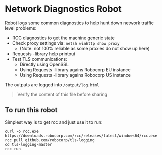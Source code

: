 # Network Diagnostics Robot

Robot logs some common diagnostics to help hunt down network traffic level problems:
- RCC diagnostics to get the machine generic state
- Check proxy settings via: `netsh winhttp show proxy`
  - (Note: not 100% reliable as some proxies do not show up here)
- Requests -library help printout
- Test TLS communications:
  - Directly using OpenSSL
  - Using Requests -library agains Robocorp EU instance
  - Using Requests -library agains Robocorp US instance

The outputs are logged into `/output/log.html`

> Verify the content of this file before sharing

## To run this robot

Simplest way is to get rcc and just use it to run:
```
curl -o rcc.exe https://downloads.robocorp.com/rcc/releases/latest/windows64/rcc.exe
rcc pull github.com/robocorp/tls-logging
cd tls-logging-master
rcc run
```
